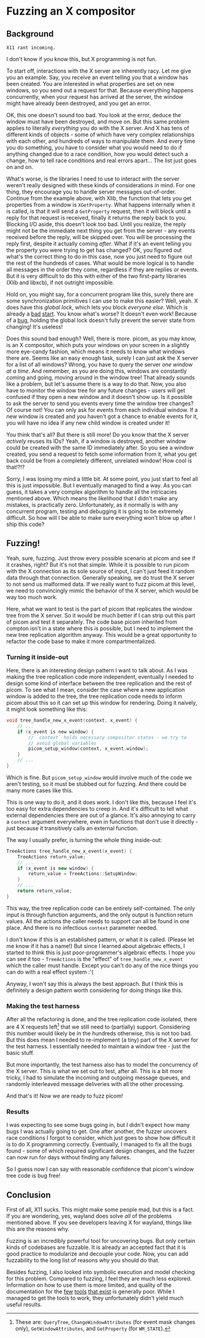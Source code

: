 # Fuzzing an X compositor

## Background

~~~admonish warning
X11 rant incoming.
~~~

I don't know if you know this, but X programming is not fun.

To start off, interactions with the X server are inherently racy. Let me give you an example. Say, you receive an event telling you that a window has been created. You are interested in what properties are set on new windows, so you send out a request for that. Because everything happens concurrently, when your request has arrived at the server, the window might have already been destroyed, and you get an error.

OK, this one doesn't sound too bad. You look at the error, deduce the window must have been destroyed, and move on. But this same problem applies to literally _everything_ you do with the X server. And X has tens of different kinds of objects - some of which have very complex relationships with each other, and hundreds of ways to manipulate them. And every time you do something, you have to consider what you would need to do if anything changed due to a race condition, how you would detect such a change, how to tell race conditions and real errors apart... The list just goes on and on.

What's worse, is the libraries I need to use to interact with the server weren't really designed with these kinds of considerations in mind. For one thing, they encourage you to handle server messages out-of-order. Continue from the example above, with Xlib, the function that lets you get properties from a window is `XGetProperty`. What happens internally when it is called, is that it will send a `GetProperty` request, then it will block until a reply for that request is received, finally it returns the reply back to you. Blocking I/O aside, this doesn't look too bad. Until you realize, the reply might not be the immediate next thing you get from the server - any events received before the reply, will be skipped over. You will be processing the reply first, despite it actually coming _after_. What if it's an event telling you the property you were trying to get has changed? OK, you figured out what's the correct thing to do in this case, now you just need to figure out the rest of the hundreds of cases. What would be more logical is to handle all messages in the order they come, regardless if they are replies or events. But it is very difficult to do this with either of the two first-party libraries (Xlib and libxcb), if not outright impossible.

Hold on, you might say, for a concurrent program like this, surely there are some synchronization primitives I can use to make this easier? Well, yeah. X does have this _global lock_, which lets you block _everyone else_. Which is already a [bad](https://en.wikipedia.org/wiki/Giant_lock) [start](https://en.wikipedia.org/wiki/Global_interpreter_lock). You know what's worse? It doesn't even work! Because of a [bug](2024-06-xorg-bug.html), holding the global lock doesn't fully prevent the server state from changing! It's useless!

Does this sound bad enough? Well, there is more. picom, as you may know, is an X compositor, which puts your windows on your screen in a slightly more eye-candy fashion, which means it needs to know what windows there are. Seems like an easy enough task, surely I can just ask the X server for a list of all windows? Wrong, you have to query the server _one window at a time_. And remember, as you are doing this, windows are constantly coming and going, moving around in the window tree! That already sounds like a problem, but let's assume there is a way to do that. Now, you also have to monitor the window tree for any future changes - users will get confused if they open a new window and it doesn't show up. Is it possible to ask the server to send you events every time the window tree changes? Of course not! You can only ask for events from each individual window. If a new window is created and you haven't got a chance to enable events for it, you will have no idea if any new child window is created under it!

You think that's all? But there is still more! Do you know that the X server _actively_ reuses its IDs? Yeah, if a window is destroyed, another window could be created with the same ID immediately after. So you see a window created, you send a request to fetch some information from it, what you get back could be from a completely different, unrelated window! How cool is that!?!?

Sorry, I was losing my mind a little bit. At some point, you just start to feel all this is just impossible. But I eventually managed to find a way. As you can guess, it takes a very complex algorithm to handle all the intricacies mentioned above. Which means the likelihood that I didn't make any mistakes, is practically zero. Unfortunately, as it normally is with any concurrent program, testing and debugging it is going to be extremely difficult. So how will I be able to make sure everything won't blow up after I ship this code?

## Fuzzing!

Yeah, sure, fuzzing. Just throw every possible scenario at picom and see if it crashes, right? But it's not that simple. While it is possible to run picom with the X connection as its sole source of input, I can't just feed it random data through that connection. Generally speaking, we do trust the X server to not send us malformed data. If we really want to fuzz picom at this level, we need to convincingly mimic the behavior of the X server, which would be way too much work.

Here, what we want to test is the part of picom that replicates the window tree from the X server. So it would be much better if I can strip out this part of picom and test it separately. The code base picom inherited from compton isn't in a state where this is possible, but I need to implement the new tree replication algorithm anyway. This would be a great opportunity to refactor the code base to make it more compartmentalized. 

### Turning it inside-out

Here, there is an interesting design pattern I want to talk about. As I was making the tree replication code more independent, eventually I needed to design some kind of interface between the tree replication and the rest of picom. To see what I mean, consider the case where a new application window is added to the tree, the tree replication code needs to inform picom about this so it can set up this window for rendering. Doing it naively, it might look something like this:

```c
void tree_handle_new_x_event(context, x_event) {
    // ...
    if (x_event is new window) {
	    // `context` holds necessary compositor states - we try to
	    // avoid global variables
        picom_setup_window(context, x_event.window);
    }
    // ...
}
```

Which is fine. But `picom_setup_window` would involve much of the code we aren't testing, so it must be stubbed out for fuzzing. And there could be many more cases like this.

This is one way to do it, and it does work. I don't like this, because I feel it's too easy for extra dependencies to creep in. And it's difficult to tell what external dependencies there are out of a glance. It's also annoying to carry a `context` argument everywhere, even in functions that don't use it directly - just because it transitively calls an external function.

The way I usually prefer, is turning the whole thing inside-out:

```cpp
TreeActions tree_handle_new_x_event(x_event) {
	TreeActions return_value;
    // ...
    if (x_event is new window) {
	    return_value = TreeActions::SetupWindow;
    }
    // ...
    return return_value;
}
```

This way, the tree replication code can be entirely self-contained. The only input is through function arguments, and the only output is function return values. All the actions the caller needs to support can all be found in one place. And there is no infectious `context` parameter needed.

I don't know if this is an established pattern, or what it is called. (Please let me know if it has a name!) But since I learned about algebraic effects, I started to think this is just poor-programmer's algebraic effects. I hope you can see it too - `TreeActions` is the "effect" of `tree_handle_new_x_event` which the caller must handle. Except you can't do any of the nice things you can do with a real effect system :'( 

Anyway, I won't say this is always the best approach. But I think this is definitely a design pattern worth considering for doing things like this.

### Making the test harness

After all the refactoring is done, and the tree replication code isolated, there are 4 X requests left[^requests] that we still need to (partially) support. Considering this number would likely be in the hundreds otherwise, this is not too bad. But this does mean I needed to re-implement (a tiny) part of the X server for the test harness. I essentially needed to maintain a window tree - just the basic stuff.

But more importantly, the test harness also has to model the concurrency of the X server. This is what we set out to test, after all. This is a bit more tricky, I had to simulate the incoming and outgoing message queues, and randomly interleaved message deliveries with all the other processing.

And that's it! Now we are ready to fuzz picom!

### Results

I was expecting to see some bugs going in, but I didn't expect how many bugs I was actually going to get. One after another, the fuzzer uncovers race conditions I forgot to consider, which just goes to show how difficult it is to do X programming correctly. Eventually, I managed to fix all the bugs found - some of which required significant design changes, and the fuzzer can now run for days without finding any failures.

So I guess now I can say with reasonable confidence that picom's window tree code is bug free!

## Conclusion

First of all, X11 sucks. This might make some people mad, but this is a fact. If you are wondering, yes, wayland does solve _all_ of the problems mentioned above. If you see developers leaving X for wayland, things like this are the reasons why.

Fuzzing is an incredibly powerful tool for uncovering bugs. But only certain kinds of codebases are fuzzable. It is already an accepted fact that it is good practice to modularize and decouple your code. Now, you can add fuzzability to the long list of reasons why you should do that.

Besides fuzzing, I also looked into symbolic execution and model checking for this problem. Compared to fuzzing, I feel they are much less explored. Information on how to use them is more limited, and quality of the documentation for the [few](https://www.cprover.org/cbmc/) [tools](https://klee-se.org/releases/docs/v3.1/docs/) [that exist](https://github.com/quarkslab/tritondse) is generally poor. While I managed to get the tools to work, they unfortunately didn't yield much useful results.


[^requests]: These are: `QueryTree`, `ChangeWindowAttributes` (for event mask changes only), `GetWindowAttributes`, and `GetProperty` (for `WM_STATE`).
